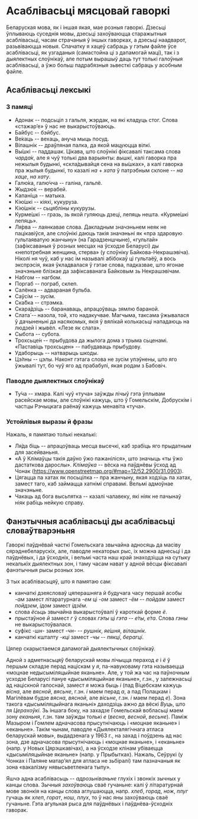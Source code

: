 # Асаблівасьці мясцовай гаворкі

Беларуская мова, як і іншая якая, мае розныя гаворкі. Дзесьці ўплываюць
суседнія мовы, дзесьці захоўваюцца старажытныя асаблівасьці, часам страчаныя ў
іншых гаворках, а дзесьці наадварот, разьвіваюцца новыя. Спачатку я хацеў
сабраць у гэтым файле ўсе асаблівасьці, як узгаданыя (самастойна ці з дапамогай
маці), так і з дыялектных слоўнікаў, але потым вырашыў даць тут толькі галоўныя
асаблівасьці, а ўжо больш падрабязныя зьвесткі сабраць у асобным файле.

## Асаблівасьці лексыкі

### З памяці

- Адонак -- подсьціл з гальля, жэрдак, на які кладуць стог. Слова «стажар’е» ў
  нас не выкарыстоўваюць.
- Ба́йбус -- бэйбус.
- Ве́каць -- вехаць, ануча мыць посуд.
- Ві́лашнік -- драўляная палка, да якой мацуюцца вілкі.
- Вы́шкі -- паддашак. Цікава, што слоўнікі фіксавалі таксама слова *чарда́к*, але
  я чуў толькі два варыянты: *вышкі*, калі гаворка пра нежылыя будынкі,
  «скла́дывайця сена на вы́шках», а калі гаворка пра жылыя будынкі, то казалі
  *на* + *хата* ў патрэбным склоне -- *на хаце*, *на хату*.
- Галю́ка, галю́чча -- галіна, гальлё.
- Жыдзю́к -- верабей.
- Капані́ца -- матыка.
- Кію́шкі -- кіяхі, кукуруза.
- Кію́шнік -- сьцябліны кукурузы.
- Курме́шкі -- гразь, зь якой гуляюць дзеці, лепяць нешта. «Курме́шкі лепяць».
- Ля́рва -- лаянкавае слова. Дакладным значэньнем неяк не пацікавіўся, але
  слоўнікі даюць такія значэньні як «пра здаровую гультаяватую жанчыну» (на
  Гарадзеншчыне), «гультай» (зафіксаваныя ў розных месцах на ўсходзе Беларусі) ды
  «непотребная женщина, стерва» (у слоўніку Байкова-Некрашэвіча). Ніколі ня чуў,
  каб у нас ім называлі абібокаў ці гультаёў, а вось экспрэсія, якая ўкладвалася
  ў гэтае слова, падказвае, што ягонае значэньне блізкае да зафіксаванага
  Байковым зь Некрашэвічам.
- Набгом -- нагбом.
- Поргаб -- пограб, склеп.
- Салёнка -- адвараная бульба.
- Саўсі́м -- зусім.
- Ска́бка -- стрэмка.
- Скара́дзіць -- баранаваць, апрацоўваць зямлю бараной.
- Слата́ -- назола, той, хто надакучвае. Магчыма, таксама ўжывалася ў дачыненьні
  да насякомых, якія ў вялікай колькасьці нападаюць на людзей і жывёл. «Лезе як
  слата».
- Сыбота -- субота.
- Трохсьце́н -- прыбудова да жылога дома з трыма сьценамі. «Паставіць трохсьцен» -- 
  пабудаваць прыбудову.
- Удаборыць -- натварыць шкоды.
- Цэ́лны -- цэлы. Наконт гэтага слова не зусім упэўнены, што яго ўжывалі тут, бо
  чуў яго ад прабабулі, якая родам з Бабовіч.

### Паводле дыялектных слоўнікаў
- Ту́ча -- хмара. Калі чуў «туча» заўжды лічыў гэта ўплывам расейскае мовы, але
  слоўнікі кажуць, што ў Гомельскім, Добрускім і частцы Рэчыцкага раёнаў кажуць
менавіта «туча».

### Устойлівыя выразы й фразы

Нажаль, я памятаю толькі некалькі:
- Ля́да біць -- апрацоўваць месца высечкі, каб зрабіць яго прыдатным для засейваньня.
- «А ў Клімаўцы такія даўно ўжо пажаніліся», што значыць «ты ўжо дастаткова
  дарослы». *Клімаўка* -- вёска на паўднёвы ўсход ад Чонак
  (https://www.openstreetmap.org/#map=12/52.2900/31.0903).
- Цягацца па хатах як посьцілка -- пра жанчыну, якая ходзіць па хатах, замест
  таго, каб займацца хатнімі справамі. Вельмі адмоўнае значэньне.
- Чакаць ад бога высьпятка -- казалі чалавеку, які ніяк не пачынаў ніяк рабіць
  нейкую справу.

## Фанэтычныя асаблівасьці ды асаблівасьці словаўтварэньня

Гаворкі паўднёвай часткі Гомельскага звычайна адносяць да масіву
сярэднебеларускіх, але, паводле некаторых рыс, іх можна аднесьці і да
паўднёвых, і да ўсходніх, і вельмі часта наш край знаходзіцца на сутыку
некалькіх дыялектных зон, і таму часам нават у адной вёсцы фіксавалі фанэтычныя
рысы розных зон.

З тых асаблівасьцяў, што я памятаю сам:
- канчаткі дзеясловаў цяперашняга й будучага часу першай асобы *-ам* замест
  літаратурнага *-ем* ці *-ом* замест *-ём* -- *пойдам* замест *пойдзем*,
  *ідом* замест *ідзём*.
- слова *ёсьць* звычайна выкарыстоўвалі ў кароткай форме *ё*.
- прыстаўное *й* замест *г* ў словах *гэты* ці *гэта* -- *е́ты*, *е́та*. Слова
  *гэны* не выкарыстоўвалася.
- суфікс *-шн-* замест *-чн-* -- *рушні́к*, *яе́шня*, *ві́лашнік*.
- канчаткі кшталту *-кці* замест *-чы* -- *пякці́*, *берагці́*.

Цяпер скарыстаемся дапамогай дыялектычных слоўнікаў.

Адной з адметнасьцяў беларускай мовы лічыцца пераход *е* і *ё* ў першым складзе
перад націскам у *я*, па-навуковаму гэта называецца «моцнае недысыміляцыйнае
яканьне». Але, у той жа час на паўночным усходзе Беларусі пануе «дысыміляцыйнае
яканьне», г.зн., у залежнасьці ад націскной галоснай, замест *я* можа быць *і*
(пад Віцебскам кажуць *вісна*, але *вясной*, *вясьне*, г.зн. *і* маем перад
*а*, а пад Полацкам і Магілёвам будзе *вясна*, *вясной*, але *вісьне*, г.зн. *і*
маем перад *е*). Зона такога «дысыміляцыйнага яканьні» даходзіць ажно да вёскі
*Вуць*, што ля *Церахоўкі*. Зь іншага боку, на захадзе Гомельскай вобласьці
маем зону *еканьня*, г.зн. там заўжды толькі *е* (*весна*, *весной*, *весьне*).
Паміж Мазыром і Гомлем адначасова прысутнічаюць і «моцнае яканьне» і
«еканьне». Такім чынам, паводле «Дыялекталягічнага атласа беларускай мовы»,
выдадзенага у 1963 г., на захад і поўдзень ад нас зона, дзе адначасова
прысутнічаюць і «моцнае яканьне», і «еканьне» (напр. у Новых Цярэшкавічах), а
на ўсходзе клінам убіваецца «дысыміляцыйнае яканьне» (напр. у Прыбытках).
Нажаль, Сеўрукі (у Чонках і Паляне матар’ял для атласа не зьбіралі) там
пазначаныя як зона «вакалізму нявысьветленага тыпу».

Яшчэ адна асаблівасьць -- *адрозьніваньне* глухіх і звонкіх зычных у канцы
слова. Зычныя *захоўваюць* сваё гучаньне: калі ў літаратурнай мове звонкія на
канцы слова аглушаюцца, напр. *хлеб*, *горад*, *нож*, *плуг* гучаць як *хлеп*,
*горат*, *нош*, *плух*, то ў нас яны захоўваюць сваё гучаньне. Гэта агульная
рыса для паўднёвых і паўднёва-ўсходніх гаворак.
